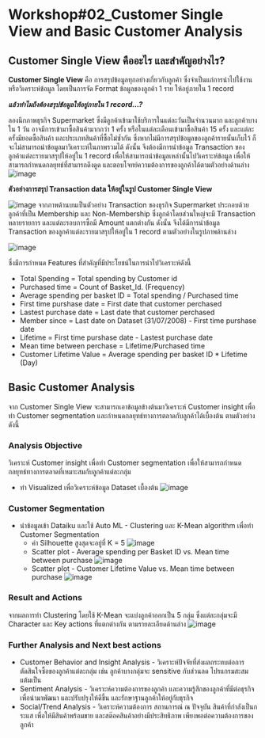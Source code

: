 # Workshop#02_Customer Single View and Basic Customer Analysis

## Customer Single View คืออะไร และสำคัญอย่างไร?
**Customer Single View** คือ การสรุปข้อมูลทุกอย่างเกี่ยวกับลูกค้า ซึ่งจำเป็นแก่การนำไปใช้งานหรือวิเคราะห์ข้อมูล โดยเป็นการจัด Format ข้อมูลของลูกค้า 1 ราย ให้อยู่ภายใน 1 record

**_แล้วทำไมถึงต้องสรุปข้อมูลให้อยู่ภายใน 1 record...?_**

ลองนึกภาพธุรกิจ Supermarket ซึ่งมีลูกค้าเข้ามาใช้บริการในแต่ละวันเป็นจำนวนมาก และลูกค้าบางใน 1 วัน อาจมีการเข้ามาซื้อสินค้ามากกว่า 1 ครั้ง หรือในแต่ละเดือนเข้ามาซื้อสินค้า 15 ครั้ง และแต่ละครั้งมียอดซื้อสินค้า และประเภทสินค้าที่ซื้อไม่ซ้ำกัน ซึ่งหากไม่มีการสรุปข้อมูลของลูกค้ารายนั้นเก็บไว้ ก็จะไม่สามารถนำข้อมูลมาวิเคราะห์ในภาพรวมได้ ดังนั้น จึงต้องมีการนำข้อมูล Transaction ของลูกค้าแต่ละรายมาสรุปให้อยู่ใน 1 record เพื่อให้สามารถนำข้อมูลเหล่านั้นไปวิเคราะห์ข้อมูล เพื่อให้สามารถกำหนดกลยุทธ์ที่สามารถดึงดูด และตอบโจทย์ความต้องการของลูกค้าได้ตามตัวอย่างด้านล่าง
![image](https://github.com/Learntogether/Workshop02_Customer-Single-View/assets/136689632/26655cfd-f205-405d-ad90-154a0f7c5224)

**ตัวอย่างการสรุป Transaction data ให้อยู่ในรูป Customer Single View**

![image](https://github.com/Learntogether/Workshop02_Customer-Single-View/assets/136689632/24832bfe-835a-4101-b5b7-e57486fcd09b)
จากภาพด้านบนเป็นตัวอย่าง Transaction ของธุรกิจ Supermarket ประกอบด้วยลูกค้าที่เป็น Membership และ Non-Membership ซึ่งลูกค้าโดยส่วนใหญ่จะมี Transaction หลายรายการ และแต่ละรอบการซื้อมี Amount แตกต่างกัน ดังนั้น จึงได้มีการนำข้อมูล Transaction ของลูกค้าแต่ละรายมาสรุปให้อยู่ใน 1 record ตามตัวอย่างในรูปภาพด้านล่าง

![image](https://github.com/Learntogether/Workshop02_Customer-Single-View/assets/136689632/79392394-237a-4762-b994-2ab2cfdf782c)

ซึ่งมีการกำหนด Features ที่สำคัญที่มีประโยชน์ในการนำไปวิเคราะห์ดังนี้
* Total Spending = Total spending by Customer id
* Purchased time = Count of Basket_Id. (Frequency)
* Average spending per basket ID = Total spending / Purchased time
* First time purshase date = First date that customer perchased
* Lastest purchase date = Last date that customer perchased
* Member since = Last date on Dataset (31/07/2008) - First time purshase date
* Lifetime = First time purshase date - Lastest purchase date
* Mean time between perchase = Lifetime/Purchased time
* Customer Lifetime Value = Average spending per basket ID * Lifetime (Day)



## Basic Customer Analysis
จาก Customer Single View จะสามารถเอาข้อมูลข้างต้นมาวิเคราะห์ Customer insight เพื่อทำ Customer segmentation และกำหนดกลยุทธ์ทางการตลาดกับลูกค้าได้เบื้องต้น ตามตัวอย่างดังนี้

### Analysis Objective
วิเคราะห์ Customer insight เพื่อทำ Customer segmentation เพื่อให้สามารถกำหนดกลยุทธ์ทางการตลาดที่เหมาะสมกับลูกค้าแต่ละกลุ่ม
  * ทำ Visualized เพื่อวิเคราะห์ข้อมูล Dataset เบื้องต้น 
![image](https://github.com/Learntogether/Workshop02_Customer-Single-View/assets/136689632/2ec08338-2885-4f9e-a6ce-e98f0ca84e5e)

### Customer Segmentation
  * นำข้อมูลเข้า Dataiku และใช้ Auto ML - Clustering และ K-Mean algorithm เพื่อทำ Customer Segmentation
      *  ค่า Silhouette สูงสุดจะอยู่ที่ K = 5
![image](https://github.com/Learntogether/Workshop02_Customer-Single-View/assets/136689632/f9f66790-d012-416b-bd07-a1529dbf93fa)
      *  Scatter plot - Average spending per Basket ID vs. Mean time between purchase
        ![image](https://github.com/Learntogether/Workshop02_Customer-Single-View/assets/136689632/c02cf02c-1610-4c86-b2da-cc5c9915e744)
      *  Scatter plot - Customer Lifetime Value vs. Mean time between purchase
![image](https://github.com/Learntogether/Workshop02_Customer-Single-View/assets/136689632/7f34b523-451c-4b29-9621-2a21a5a72862)

### Result and Actions
จากผลการทำ Clustering โดยใช้ K-Mean จะแบ่งลูกค้าออกเป็น 5 กลุ่ม ซึ่งแต่ละกลุ่มจะมี Character และ Key actions ที่แตกต่างกัน ตามรายละเอียดด้านล่าง
![image](https://github.com/Learntogether/Workshop02_Customer-Single-View/assets/136689632/f7a11d51-f3fe-4711-813c-bbd4feee5578)


### Further Analysis and Next best actions
  * Customer Behavior and Insight Analysis - วิเคราะห์ปัจจัยที่ส่งผลกระทบต่อการตัดสินใจซื้อของลูกค้าแต่ละกลุ่ม เช่น ลูกค้าบางกลุ่มจะ sensitive กับส่วนลด โปรแกรมสะสมแต้มเป็น
  * Sentiment Analysis - วิเคราะห์ความต้องการของลูกค้า และความรู้สึกของลูกค้าที่มีต่อธุรกิจ เพื่อนำมาพัฒนา และปรับปรุงให้ดีขึ้น และรักษาฐานลูกค้าให้อยู่กับธุรกิจ
  * Social/Trend Analysis - วิเคราะห์ความต้องการ สถานการณ์ ณ ปัจจุบัน สินค้าที่กำลังเป็นกระแส เพื่อให้มีสินค้าพร้อมขาย และสต๊อคสินค้าอย่างมีประสิทธิภาพ เพียงพอต่อความต้องการของลูกค้า


